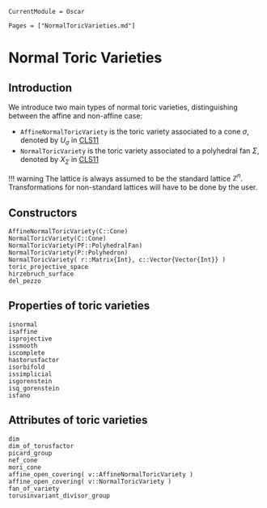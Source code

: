 ```@meta
CurrentModule = Oscar
```

```@contents
Pages = ["NormalToricVarieties.md"]
```

# Normal Toric Varieties

## Introduction

We introduce two main types of normal toric varieties, distinguishing between
the affine and non-affine case:
- `AffineNormalToricVariety` is the toric variety associated to a cone $\sigma$, denoted by $U_{\sigma}$ in [CLS11](@cite)
- `NormalToricVariety` is the toric variety associated to a polyhedral fan $\Sigma$, denoted by $X_{\Sigma}$ in [CLS11](@cite)

!!! warning
    The lattice is always assumed to be the standard lattice $\mathbb{Z}^n$.
    Transformations for non-standard lattices will have to be done by the user.


## Constructors

```@docs
AffineNormalToricVariety(C::Cone)
NormalToricVariety(C::Cone)
NormalToricVariety(PF::PolyhedralFan)
NormalToricVariety(P::Polyhedron)
NormalToricVariety( r::Matrix{Int}, c::Vector{Vector{Int}} )
toric_projective_space
hirzebruch_surface
del_pezzo
```


## Properties of toric varieties

```@docs
isnormal
isaffine
isprojective
issmooth
iscomplete
hastorusfactor
isorbifold
issimplicial
isgorenstein
isq_gorenstein
isfano
```


## Attributes of toric varieties

```@docs
dim
dim_of_torusfactor
picard_group
nef_cone
mori_cone
affine_open_covering( v::AffineNormalToricVariety )
affine_open_covering( v::NormalToricVariety )
fan_of_variety
torusinvariant_divisor_group
```

